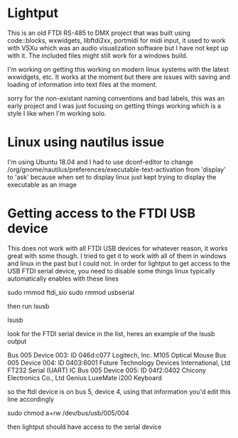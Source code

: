 # Lightput

This is an old FTDI RS-485 to DMX project that was built using code::blocks, wxwidgets, libftdi2xx, portmidi for midi input, it used to work with VSXu which was an audio visualization software but I have not kept up with it.  The included files might still work for a windows build.

I'm working on getting this working on modern linux systems with the latest wxwidgets, etc.  It works at the moment but there are issues with saving and loading of information into text files at the moment.

sorry for the non-existant naming conventions and bad labels, this was an early project and I was just focusing on getting things working which is a style I like when I'm working solo.

# Linux using nautilus issue

I'm using Ubuntu 18.04 and I had to use dconf-editor to change /org/gnome/nautilus/preferences/executable-text-activation from 'display' to 'ask' because when set to display linux just kept trying to display the executable as an image

# Getting access to the FTDI USB device

This does not work with all FTDI USB devices for whatever reason, it works great with some though.  I tried to get it to work with all of them in windows and linux in the past but I could not.  In order for lightput to get access to the USB FTDI serial device, you need to disable some things linux typically automatically enables with these lines

sudo rmmod ftdi_sio
sudo rmmod usbserial

then run lsusb

lsusb

look for the FTDI serial device in the list, heres an example of the lsusb output

Bus 005 Device 003: ID 046d:c077 Logitech, Inc. M105 Optical Mouse
Bus 005 Device 004: ID 0403:6001 Future Technology Devices International, Ltd FT232 Serial (UART) IC
Bus 005 Device 005: ID 04f2:0402 Chicony Electronics Co., Ltd Genius LuxeMate i200 Keyboard

so the ftdi device is on bus 5, device 4, using that information you'd edit this line accordingly

sudo chmod a+rw /dev/bus/usb/005/004

then lightput should have access to the serial device





